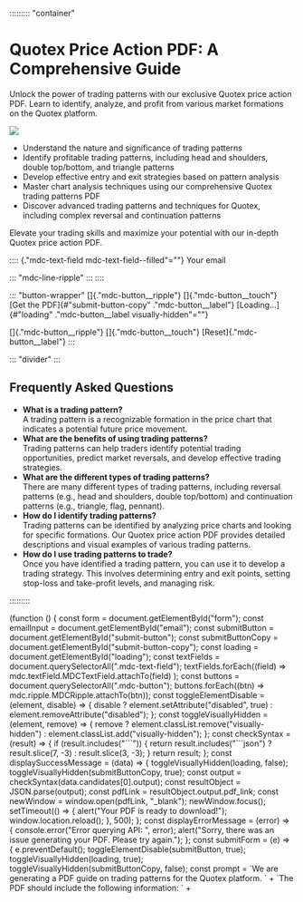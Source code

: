 ::::::::: \"container\"



# Quotex Price Action PDF: A Comprehensive Guide

Unlock the power of trading patterns with our exclusive Quotex price
action PDF. Learn to identify, analyze, and profit from various market
formations on the Quotex platform.

[![](https://static.quotex.io/files/4_en/300_250.jpg)](https://traff.sbs/brokerqxlid)

-   Understand the nature and significance of trading patterns
-   Identify profitable trading patterns, including head and shoulders,
    double top/bottom, and triangle patterns
-   Develop effective entry and exit strategies based on pattern
    analysis
-   Master chart analysis techniques using our comprehensive Quotex
    trading patterns PDF
-   Discover advanced trading patterns and techniques for Quotex,
    including complex reversal and continuation patterns

Elevate your trading skills and maximize your potential with our
in-depth Quotex price action PDF.

:::: {."mdc-text-field mdc-text-field--filled"=""}
Your email

::: \"mdc-line-ripple\"
:::
::::

::: \"button-wrapper\"
[]{."mdc-button__ripple"} []{."mdc-button__touch"} [Get the
PDF]{#"submit-button-copy" ."mdc-button__label"}
[Loading\...]{#"loading" ."mdc-button__label
visually-hidden"=""}

[]{."mdc-button__ripple"} []{."mdc-button__touch"}
[Reset]{."mdc-button__label"}
:::




::: \"divider\"
:::




## Frequently Asked Questions

-   **What is a trading pattern?**\
    A trading pattern is a recognizable formation in the price chart
    that indicates a potential future price movement.
-   **What are the benefits of using trading patterns?**\
    Trading patterns can help traders identify potential trading
    opportunities, predict market reversals, and develop effective
    trading strategies.
-   **What are the different types of trading patterns?**\
    There are many different types of trading patterns, including
    reversal patterns (e.g., head and shoulders, double top/bottom) and
    continuation patterns (e.g., triangle, flag, pennant).
-   **How do I identify trading patterns?**\
    Trading patterns can be identified by analyzing price charts and
    looking for specific formations. Our Quotex price action PDF
    provides detailed descriptions and visual examples of various
    trading patterns.
-   **How do I use trading patterns to trade?**\
    Once you have identified a trading pattern, you can use it to
    develop a trading strategy. This involves determining entry and exit
    points, setting stop-loss and take-profit levels, and managing risk.



:::::::::

(function () { const form = document.getElementById("form"); const
emailInput = document.getElementById("email"); const submitButton
= document.getElementById("submit-button"); const submitButtonCopy
= document.getElementById("submit-button-copy"); const loading =
document.getElementById("loading"); const textFields =
document.querySelectorAll(".mdc-text-field");
textFields.forEach((field) =\>
mdc.textField.MDCTextField.attachTo(field) ); const buttons =
document.querySelectorAll(".mdc-button"); buttons.forEach((btn)
=\> mdc.ripple.MDCRipple.attachTo(btn)); const toggleElementDisable =
(element, disable) =\> { disable ?
element.setAttribute("disabled", true) :
element.removeAttribute("disabled"); }; const toggleVisuallyHidden
= (element, remove) =\> { remove ?
element.classList.remove("visually-hidden") :
element.classList.add("visually-hidden"); }; const checkSyntax =
(result) =\> { if (result.includes("\`\`\`")) { return
result.includes("\`\`\`json") ? result.slice(7, -3) :
result.slice(3, -3); } return result; }; const displaySuccessMessage =
(data) =\> { toggleVisuallyHidden(loading, false);
toggleVisuallyHidden(submitButtonCopy, true); const output =
checkSyntax(data.candidates\[0\].output); const resultObject =
JSON.parse(output); const pdfLink = resultObject.output.pdf_link; const
newWindow = window.open(pdfLink, "\_blank"); newWindow.focus();
setTimeout(() =\> { alert("Your PDF is ready to download!");
window.location.reload(); }, 500); }; const displayErrorMessage =
(error) =\> { console.error("Error querying API: ", error);
alert("Sorry, there was an issue generating your PDF. Please try
again."); }; const submitForm = (e) =\> { e.preventDefault();
toggleElementDisable(submitButton, true); toggleVisuallyHidden(loading,
true); toggleVisuallyHidden(submitButtonCopy, false); const prompt =
\`We are generating a PDF guide on trading patterns for the Quotex
platform. \` + \`The PDF should include the following information: \` +

